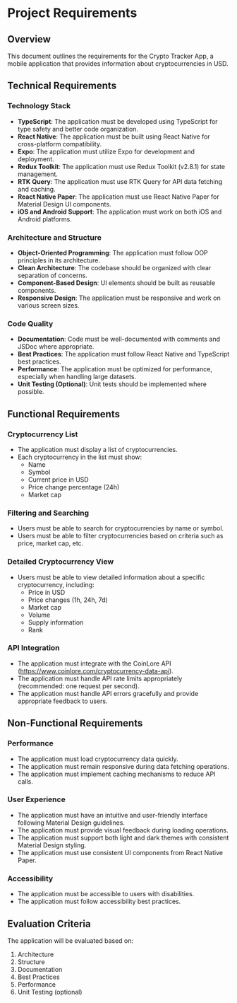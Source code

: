 # Project Requirements

## Overview
This document outlines the requirements for the Crypto Tracker App, a mobile application that provides information about cryptocurrencies in USD.

## Technical Requirements

### Technology Stack
- **TypeScript**: The application must be developed using TypeScript for type safety and better code organization.
- **React Native**: The application must be built using React Native for cross-platform compatibility.
- **Expo**: The application must utilize Expo for development and deployment.
- **Redux Toolkit**: The application must use Redux Toolkit (v2.8.1) for state management.
- **RTK Query**: The application must use RTK Query for API data fetching and caching.
- **React Native Paper**: The application must use React Native Paper for Material Design UI components.
- **iOS and Android Support**: The application must work on both iOS and Android platforms.

### Architecture and Structure
- **Object-Oriented Programming**: The application must follow OOP principles in its architecture.
- **Clean Architecture**: The codebase should be organized with clear separation of concerns.
- **Component-Based Design**: UI elements should be built as reusable components.
- **Responsive Design**: The application must be responsive and work on various screen sizes.

### Code Quality
- **Documentation**: Code must be well-documented with comments and JSDoc where appropriate.
- **Best Practices**: The application must follow React Native and TypeScript best practices.
- **Performance**: The application must be optimized for performance, especially when handling large datasets.
- **Unit Testing (Optional)**: Unit tests should be implemented where possible.

## Functional Requirements

### Cryptocurrency List
- The application must display a list of cryptocurrencies.
- Each cryptocurrency in the list must show:
  - Name
  - Symbol
  - Current price in USD
  - Price change percentage (24h)
  - Market cap

### Filtering and Searching
- Users must be able to search for cryptocurrencies by name or symbol.
- Users must be able to filter cryptocurrencies based on criteria such as price, market cap, etc.

### Detailed Cryptocurrency View
- Users must be able to view detailed information about a specific cryptocurrency, including:
  - Price in USD
  - Price changes (1h, 24h, 7d)
  - Market cap
  - Volume
  - Supply information
  - Rank

### API Integration
- The application must integrate with the CoinLore API (https://www.coinlore.com/cryptocurrency-data-api).
- The application must handle API rate limits appropriately (recommended: one request per second).
- The application must handle API errors gracefully and provide appropriate feedback to users.

## Non-Functional Requirements

### Performance
- The application must load cryptocurrency data quickly.
- The application must remain responsive during data fetching operations.
- The application must implement caching mechanisms to reduce API calls.

### User Experience
- The application must have an intuitive and user-friendly interface following Material Design guidelines.
- The application must provide visual feedback during loading operations.
- The application must support both light and dark themes with consistent Material Design styling.
- The application must use consistent UI components from React Native Paper.

### Accessibility
- The application must be accessible to users with disabilities.
- The application must follow accessibility best practices.

## Evaluation Criteria
The application will be evaluated based on:
1. Architecture
2. Structure
3. Documentation
4. Best Practices
5. Performance
6. Unit Testing (optional)
